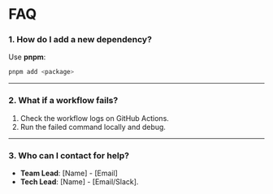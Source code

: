 # FAQ

### **1. How do I add a new dependency?**
Use **pnpm**:
```bash
pnpm add <package>
```

---

### **2. What if a workflow fails?**
1. Check the workflow logs on GitHub Actions.
2. Run the failed command locally and debug.

---

### **3. Who can I contact for help?**
- **Team Lead**: [Name] - [Email]
- **Tech Lead**: [Name] - [Email/Slack].